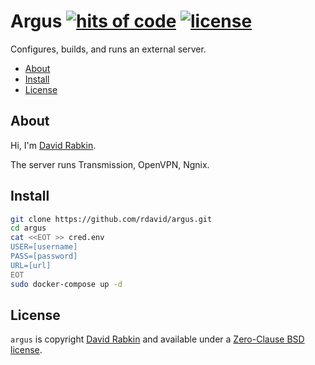 # Argus [![hits of code](https://hitsofcode.com/github/rdavid/argus?branch=master&label=hits%20of%20code)](https://hitsofcode.com/view/github/rdavid/argus?branch=master) [![license](https://img.shields.io/github/license/rdavid/argus?color=blue&labelColor=gray&logo=freebsd&logoColor=lightgray&style=flat)](https://github.com/rdavid/argus/blob/master/LICENSE)
Configures, builds, and runs an external server.

* [About](#about)
* [Install](#install)
* [License](#license)

## About
Hi, I'm [David Rabkin](http://cv.rabkin.co.il).

The server runs Transmission, OpenVPN, Ngnix.

## Install
```sh
git clone https://github.com/rdavid/argus.git
cd argus
cat <<EOT >> cred.env
USER=[username]
PASS=[password]
URL=[url]
EOT
sudo docker-compose up -d
```
## License
`argus` is copyright [David Rabkin](http://cv.rabkin.co.il) and available
under a [Zero-Clause BSD license](https://github.com/rdavid/argus/blob/master/LICENSE).

